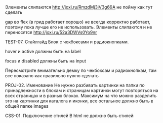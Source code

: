 <!-- http://joxi.ru/Q2K8okvtgpezaA -->

<!-- http://joxi.ru/p27DypVUZbqQXA -->

Элементы слипаются http://joxi.ru/RmzdMj3iV3g69A
не пойму как тут сделать
<!-- прописать геп у каждой строчки -->
gap во flex (в грид работает хорошо) не всегда корректно работает, поэтому пока лучше его не использовать. Элементы слипаются и не переносятся http://joxi.ru/52a3DWVs0Yo9nr
<!-- объединить hotel onpage, и select control в див и им алигн селф центр -->

<!-- Блок "Преимущества" - это один большой список. В первом li находится блок с голубым блоком и блок с картинкой и список с иконками. Во втором li - голубой блок и блок с картинкой. В третьем li - находится карточка №3, в четвертом li - №4, в пятом li - №5. Грид сетка на списке сделана правильно, для первого и второго li grid-column: 1/-1 -->

<!-- TEST-06.
Pixel Perfect
http://joxi.ru/J2bOQdjIM170wA -->

TEST-07.
Стайлгайд
Блок с чекбоксами и радиокнопками.
<!-- не понял в чем ошибка -->
<!-- Убрать в html везде tabindex -->
hover и active должны быть на label
<!-- зачем? это же не интерактивные элементы -->
focus и disabled должны быть на input
<!-- не понял правило, если в стайлгайде указаны конкретные оформления для интерактивных элементов? -->
Пересмотрите внимательно демку по чекбоксам и радиокнопкам, там все показано как правильно нужно сделать
<!-- Нет состояний ссылки-картинки в каталоге -->

<!-- PROJ-01.
Кодгайд
Текст в тегах не должен начинаться с новой строчки -->

<!-- Css не соответствует стайлгайду. Проверить себя можно по link -->

PROJ-02.
Именование
Не нужно разбивать картинки на папки по принадлежности в блокам и страницам картинки могут повторяться на всех страницах и в разных блоках. Максимум на что можно разделить это на картинки для каталога и иконки, все остальное должно быть в общей папке images
<!-- спорный момент -->

<!-- HTML-04.
Работоспособные формы
В модальном окне все input должны быть обязательными -->

<!-- HTML-08.
Фавиконки
Фавиконки отсутствуют или имеют неверный формат
1. Не обнаружен файл favicon.ico -->

CSS-01.
Подключение стилей
В html не должно быть стилей
<!-- в демке было, уточнить у куратора-->
<!-- ALLY-01.
Описание графики
Не у всех svg есть атрибуты role и aria-label -->

<!-- ALLY-02.
Подписи интерактивных элементов
Не во всех описаниях в конце стоит точка -->

